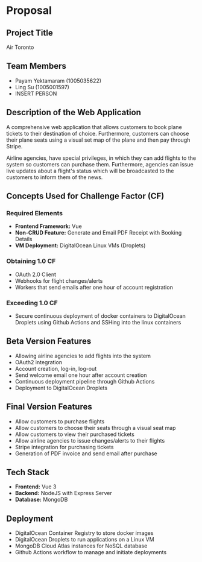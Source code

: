 # Proposal 

## Project Title

Air Toronto
## Team Members

- Payam Yektamaram (1005035622)
- Ling Su (1005001597)
- INSERT PERSON
## Description of the Web Application

A comprehensive web application that allows customers to book plane tickets to their destination of choice. Furthermore, customers can choose their plane seats using a visual set map of the plane and then pay through Stripe.

Airline agencies, have special privileges, in which they can add flights to the system so customers can purchase them. Furthermore, agencies can issue live updates about a  flight's status which will be broadcasted to the customers to inform them of the news.

## Concepts Used for Challenge Factor (CF)

### Required Elements
- **Frontend Framework:** Vue
- **Non-CRUD Feature:** Generate and Email PDF Receipt with Booking Details
- **VM Deployment:** DigitalOcean Linux VMs (Droplets) 
  
### Obtaining 1.0 CF
- OAuth 2.0 Client
- Webhooks for flight changes/alerts
- Workers that send emails after one hour of account registration
### Exceeding 1.0 CF

- Secure continuous deployment of docker containers to DigitalOcean Droplets using Github Actions and SSHing into the linux containers

## Beta Version Features

- Allowing airline agencies to add flights into the system
- OAuth2 integration
- Account creation, log-in, log-out
- Send welcome email one hour after account creation
- Continuous deployment pipeline through Github Actions
- Deployment to DigitalOcean Droplets
## Final Version Features

- Allow customers to purchase flights
- Allow customers to choose their seats through a visual seat map
- Allow customers to view their purchased tickets
- Allow airline agencies to issue changes/alerts to their flights
- Stripe integration for purchasing tickets
- Generation of PDF invoice and send email after purchase
## Tech Stack

- **Frontend:** Vue 3
- **Backend:** NodeJS with Express Server
- **Database:** MongoDB
  
## Deployment

-  DigitalOcean Container Registry to store docker images
-  DigitalOcean Droplets to run applications on a Linux VM 
-  MongoDB Cloud Atlas instances for NoSQL database
-  Github Actions workflow to manage and initiate deployments